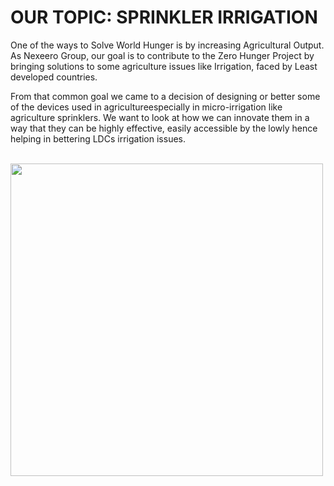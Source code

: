 # OUR TOPIC: SPRINKLER IRRIGATION

One of the ways to Solve World Hunger is by increasing Agricultural Output.
As Nexeero Group, our goal is to contribute to the Zero Hunger Project by bringing solutions to some agriculture issues like Irrigation, faced by Least developed countries. 

From that common goal we came to a decision of designing or better some of the devices used in agricultureespecially in micro-irrigation like agriculture sprinklers. We want to look at how we can innovate them in a way that they can be highly effective, easily accessible by the lowly hence helping in bettering LDCs irrigation issues.


<br>
 <img style="float: center;" width=500 src="IMAGE/springler.webp">